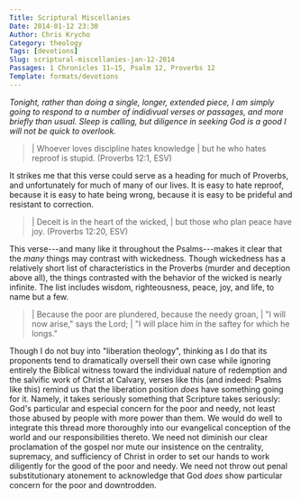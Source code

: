 ```yaml
---
Title: Scriptural Miscellanies
Date: 2014-01-12 23:30
Author: Chris Krycho
Category: theology
Tags: [devotions]
Slug: scriptural-miscellanies-jan-12-2014
Passages: 1 Chronicles 11–15, Psalm 12, Proverbs 12
Template: formats/devotions
---
```


<i class="editorial">Tonight, rather than doing a single, longer, extended
piece, I am simply going to respond to a number of indidivual verses or
passages, and more briefly than usual. Sleep is calling, but diligence in
seeking God is a good I will not be quick to overlook.</i>

> | Whoever loves discipline hates knowledge
> |     but he who hates reproof is stupid. (Proverbs 12:1, ESV)

It strikes me that this verse could serve as a heading for much of Proverbs, and
unfortunately for much of many of our lives. It is easy to hate reproof, because
it is easy to hate being wrong, because it is easy to be prideful and resistant
to correction.

> | Deceit is in the heart of the wicked,
> |     but those who plan peace have joy. (Proverbs 12:20, ESV)

This verse---and many like it throughout the Psalms---makes it clear that the
*many* things may contrast with wickedness. Though wickedness has a relatively
short list of characteristics in the Proverbs (murder and deception above all),
the things contrasted with the behavior of the wicked is nearly infinite. The
list includes wisdom, righteousness, peace, joy, and life, to name but a few.

> | Because the poor are plundered, because the needy groan,
> |     "I will now arise," says the <span class=smcp>Lord</span>;
> |     "I will place him in the saftey for which he longs."

Though I do not buy into "liberation theology", thinking as I do that its
proponents tend to dramatically oversell their own case while ignoring entirely
the Biblical witness toward the individual nature of redemption and the salvific
work of Christ at Calvary, verses like this (and indeed: Psalms like this)
remind us that the liberation position *does* have something going for it.
Namely, it takes seriously something that Scripture takes seriously: God's
particular and especial concern for the poor and needy, not least those abused
by people with more power than them. We would do well to integrate this thread
more thoroughly into our evangelical conception of the world and our
responsibilities thereto. We need not diminish our clear proclamation of the
gospel nor mute our insistence on the centrality, supremacy, and sufficiency of
Christ in order to set our hands to work diligently for the good of the poor and
needy. We need not throw out penal substitutionary atonement to acknowledge that
God *does* show particular concern for the poor and downtrodden.
